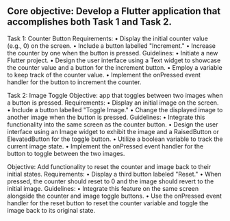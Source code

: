 ## Core objective: Develop a Flutter application that accomplishes both Task 1 and Task 2.
Task 1: Counter Button
Requirements:
• Display the initial counter value (e.g., 0) on the screen.
• Include a button labelled "Increment."
• Increase the counter by one when the button is pressed.
Guidelines:
• Initiate a new Flutter project.
• Design the user interface using a Text widget to showcase the counter
value and a button for the increment button.
• Employ a variable to keep track of the counter value.
• Implement the onPressed event handler for the button to increment the
counter.

Task 2: Image Toggle
Objective: app that toggles between two images when a button is pressed.
Requirements:
• Display an initial image on the screen.
• Include a button labelled "Toggle Image."
• Change the displayed image to another image when the button is
pressed.
Guidelines:
• Integrate this functionality into the same screen as the counter button.
• Design the user interface using an Image widget to exhibit the image and
a RaisedButton or ElevatedButton for the toggle button.
• Utilize a boolean variable to track the current image state.
• Implement the onPressed event handler for the button to toggle
between the two images.

Objective: Add functionality to reset the counter and image back to their
initial states.
Requirements:
• Display a third button labeled "Reset."
• When pressed, the counter should reset to 0 and the image should
revert to the initial image.
Guidelines:
• Integrate this feature on the same screen alongside the counter and
image toggle buttons.
• Use the onPressed event handler for the reset button to reset the
counter variable and toggle the image back to its original state.
